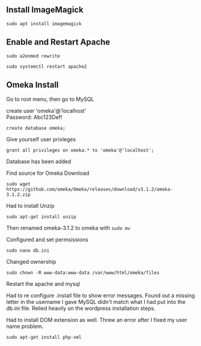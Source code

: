 ## Install ImageMagick

```
sudo apt install imagemagick
```

## Enable and Restart Apache

```
sudo a2enmod rewrite

sudo systemctl restart apache2
```
## Omeka Install

Go to root menu, then go to MySQL

create user 'omeka'@'localhost'  
Password: Abc123Def!

```
create database omeka;
```

Give yourself user privleges

```
grant all privileges on omeka.* to 'omeka'@'localhost';
```
Database has been added

Find source for Omeka Download

```
sudo wget https://github.com/omeka/Omeka/releases/download/v3.1.2/omeka-3.1.2.zip
```

Had to install Unzip

```
sudo apt-get install unzip
```
Then renamed omeka-3.1.2 to omeka with ```sudo mv``` 

Configured and set permsissions 
```
sudo nano db.ini
```
Changed ownership 
```
sudo chown -R www-data:www-data /var/www/html/omeka/files
```
Restart the apache and mysql 

Had to re configure .install file to show error messages. Found out a missing letter in the username I gave MySQL didn't match what I had put into the db.ini file.
Relied heavily on the wordpress installation steps.

Had to install DOM extension as well. Threw an error after I fixed my user name problem. 
```
sudo apt-get install php-xml
```





